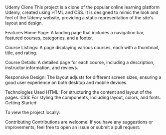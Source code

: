 Udemy Clone
This project is a clone of the popular online learning platform Udemy, created using HTML and CSS. It is designed to mimic the look and feel of the Udemy website, providing a static representation of the site's layout and design.

Features
Home Page: A landing page that includes a navigation bar, featured courses, categories, and a footer.

Course Listings: A page displaying various courses, each with a thumbnail, title, and rating.

Course Details: A detailed page for each course, including a description, instructor information, and reviews.

Responsive Design: The layout adjusts for different screen sizes, ensuring a good user experience on both desktop and mobile devices.

Technologies Used
HTML: For structuring the content and layout of the pages.
CSS: For styling the components, including layout, colors, and fonts.
Getting Started

To view the project locally:

 
Contributing
Contributions are welcome! If you have any suggestions or improvements, feel free to open an issue or submit a pull request.

 

